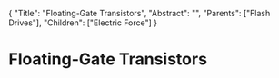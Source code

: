 {
    "Title": "Floating-Gate Transistors",
    "Abstract": "",
    "Parents": ["Flash Drives"],
    "Children": ["Electric Force"]
}

# Floating-Gate Transistors
